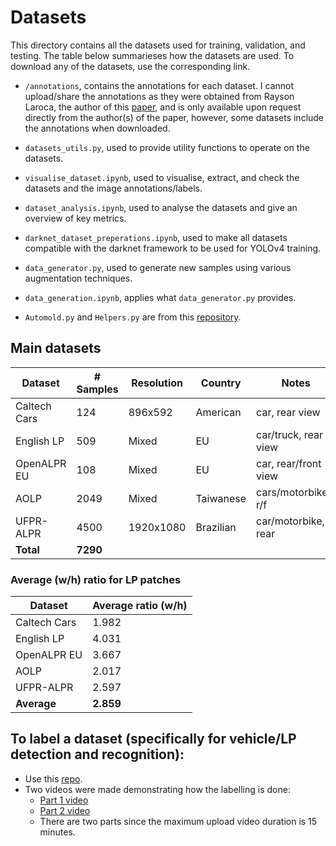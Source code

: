 # Datasets

This directory contains all the datasets used for training, validation, and testing. The table below summarieses how the datasets are used. To download any of the datasets, use the corresponding link.

- `/annotations`, contains the annotations for each dataset. I cannot upload/share the annotations as they were obtained from Rayson Laroca, the author of this [paper](https://arxiv.org/abs/1909.01754), and is only available upon request directly from the author(s) of the paper, however, some datasets include the annotations when downloaded.

- `datasets_utils.py`, used to provide utility functions to operate on the datasets.
- `visualise_dataset.ipynb`, used to visualise, extract, and check the datasets and the image annotations/labels.
- `dataset_analysis.ipynb`, used to analyse the datasets and give an overview of key metrics.
- `darknet_dataset_preperations.ipynb`, used to make all datasets compatible with the darknet framework to be used for YOLOv4 training.
- `data_generator.py`, used to generate new samples using various augmentation techniques.
- `data_generation.ipynb`, applies what `data_generator.py` provides.
- `Automold.py` and `Helpers.py` are from this [repository](https://github.com/UjjwalSaxena/Automold--Road-Augmentation-Library).

## Main datasets

| Dataset      | # Samples | Resolution | Country   | Notes                | Link                                                                           |
|--------------|-----------|------------|-----------|----------------------| -------------------------------------------------------------------------------|
| Caltech Cars | 124       | 896x592    | American  | car, rear view       | [Link](https://www.robots.ox.ac.uk/~vgg/data/cars_markus/cars_markus.tar)      |
| English LP   | 509       | Mixed      | EU        | car/truck, rear view | [Link](http://www.zemris.fer.hr/projects/LicensePlates/english/baza_slika.zip) |
| OpenALPR EU  | 108       | Mixed      | EU        | car, rear/front view | [Link](https://github.com/openalpr/benchmarks/tree/master/endtoend/eu)         |
| AOLP         | 2049      | Mixed      | Taiwanese | cars/motorbikes, r/f | [Link](https://github.com/HaoRecog/AOLP)                                       |
| UFPR-ALPR    | 4500      | 1920x1080  | Brazilian | car/motorbike, rear  | [Link](https://web.inf.ufpr.br/vri/databases/ufpr-alpr/license-agreement/)     |
| **Total**    | **7290**  |


### Average (w/h) ratio for LP patches

| Dataset      | Average ratio (w/h) |
| ------------ | ------------------- |
| Caltech Cars | 1.982               |
| English LP   | 4.031               |
| OpenALPR EU  | 3.667               |
| AOLP         | 2.017               |
| UFPR-ALPR    | 2.597               |
| **Average**  | **2.859**           |



## To label a dataset (specifically for vehicle/LP detection and recognition):

- Use this [repo](https://github.com/RedaAlb/labelImg).
- Two videos were made demonstrating how the labelling is done:
    - [Part 1 video](https://youtu.be/5tF9a6q4pDQ)
    - [Part 2 video](https://youtu.be/YAxl1udnBqI)
    - There are two parts since the maximum upload video duration is 15 minutes.